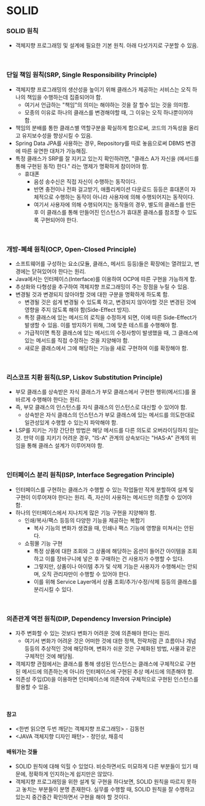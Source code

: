 # SOLID

### SOLID 원칙
* 객체지향 프로그래밍 및 설계에 필요한 기본 원칙. 아래 다섯가지로 구분할 수 있음.

<br>

### 단일 책임 원칙(SRP, Single Responsibility Principle)
* 객체지향 프로그래밍의 생산성을 높이기 위해 클래스가 제공하는 서비스는 오직 하나의 책임을 수행하는데 집중되어야 함.
  * 여기서 언급하는 "책임"의 의미는 해야하는 것을 잘 할수 있는 것을 의미함.
  * 모종의 이유로 하나의 클래스를 변경해야할 때, 그 이유는 오직 하나뿐이어야 함.
* 책임의 분배를 통한 클래스별 역할구분을 확실하게 함으로써, 코드의 가독성을 올리고 유지보수성을 향상시킬 수 있음.
* Spring Data JPA를 사용하는 경우, Repository를 따로 놓음으로써 DBMS 변경에 따른 유연한 대처가 가능해짐.
* 특정 클래스가 SRP를 잘 지키고 있는지 확인하려면, "클래스 A가 자신을 (메서드를 통해 구현된 동작) 한다." 라는 명제가 명확하게 참이어야 함.
  * 휴대폰
    * 음성 송수신은 직접 자신이 수행하는 동작이다.
    * 반면 충전이나 전화 걸고받기, 애플리케이션 다운로드 등등은 휴대폰이 자체적으로 수행하는 동작이 아니라 사용자에 의해 수행되어지는 동작이다.
    * 여기서 사용자에 의해 수행되어지는 동작들의 경우, 별도의 클래스를 만든 후 이 클래스를 통해 만들어진 인스턴스가 휴대폰 클래스를 참조할 수 있도록 구현되어야 한다.

<br>

### 개방-폐쇄 원칙(OCP, Open-Closed Principle)
* 소프트웨어를 구성하는 요소(모듈, 클래스, 메서드 등등)들은 확장에는 열려있고, 변경에는 닫혀있어야 한다는 원리.
* Java에서는 인터페이스(Interface)를 이용하여 OCP에 따른 구현을 가능하게 함.
* 추상화와 다형성을 추구하여 객체지향 프로그래밍이 주는 장점을 누릴 수 있음.
* 변경될 것과 변경되지 않아야할 것에 대한 구분을 명확하게 하도록 함.
  * 변경될 것은 쉽게 변경될 수 있도록 하고, 변경되지 않아야할 것은 변경된 것에 영향을 주지 않도록 해야 함(Side-Effect 방지).
  * 특정 클래스에 있는 메서드의 로직을 수정하게 되면, 이에 따른 Side-Effect가 발생할 수 있음. 이를 방지하기 위해, 그에 맞춘 테스트를 수행해야 함.
  * 가급적이면 특정 클래스에 있는 메서드의 수정사항이 발생했을 때, 그 클래스에 있는 메서드를 직접 수정하는 것을 지양해야 함.
  * 새로운 클래스에서 그에 해당하는 기능을 새로 구현하여 이를 확장해야 함.

<br>

### 리스코프 치환 원칙(LSP, Liskov Substitution Principle)
* 부모 클래스를 상속받은 자식 클래스가 부모 클래스에서 구현한 행위(메서드)를 올바르게 수행해야 한다는 원리.
* 즉, 부모 클래스의 인스턴스를 자식 클래스의 인스턴스로 대신할 수 있어야 함.
  * 상속받은 자식 클래스의 인스턴스가 부모 클래스에 있는 메서드를 의도한대로 일관성있게 수행할 수 있는지 파악해야 함.
* LSP를 지키는 가장 간단한 방법은 해당 메서드를 다른 의도로 오버라이딩하지 않는 것. 만약 이를 지키기 어려운 경우, "IS-A" 관계의 상속보다는 "HAS-A" 관계의 위임을 통해 클래스 설계가 이루어져야 함.

<br>

### 인터페이스 분리 원칙(ISP, Interface Segregation Principle)
* 인터페이스를 구현하는 클래스가 수행할 수 있는 작업들만 작게 분할하여 설계 및 구현이 이루어져야 한다는 원리. 즉, 자신이 사용하는 메서드만 의존할 수 있어야 함.
* 하나의 인터페이스에서 지나치게 많은 기능 구현을 지양해야 함.
  * 인쇄/복사/팩스 등등의 다양한 기능을 제공하는 복합기
    * 복사 기능의 변화가 생겼을 때, 인쇄나 팩스 기능에 영향을 미쳐서는 안된다.
  * 쇼핑몰 기능 구현
    * 특정 상품에 대한 조회와 그 상품에 해당하는 옵션이 들어간 아이템을 조회하고 이를 장바구니에 넣은 후 구매하는 건 사용자가 수행할 수 있다.
    * 그렇지만, 상품이나 아이템 추가 및 삭제 기능은 사용자가 수행해서는 안되며, 오직 관리자만이 수행할 수 있어야 한다.
    * 이를 위해 Service Layer에서 상품 조회/추가/수정/삭제 등등의 클래스를 분리시킬 수 있다.

<br>

### 의존관계 역전 원칙(DIP, Dependency Inversion Principle)
* 자주 변화할 수 있는 것보다 변화가 어려운 것에 의존해야 한다는 원리.
  * 여기서 변화가 어려운 것은 어떠한 것에 대한 정책, 전략처럼 큰 흐름이나 개념 등등의 추상적인 것에 해당하며, 변화가 쉬운 것은 구체화된 방법, 사물과 같은 구체적인 것에 해당됨.
* 객체지향 관점에서는 클래스를 통해 생성된 인스턴스는 클래스에 구체적으로 구현된 메서드에 의존하는게 아니라 인터페이스에 구현된 추상 메서드에 의존해야 함.
* 의존성 주입(DI)을 이용하면 인터페이스에 의존하여 구체적으로 구현된 인스턴스를 활용할 수 있음.

<br>

#### 참고
* <한번 읽으면 두번 깨닫는 객체지향 프로그래밍> - 김동헌
* <JAVA 객체지향 디자인 패턴> - 정인상, 채흥석

#### 배워가는 것들
* SOLID 원칙에 대해 익힐 수 있었다. 비슷하면서도 미묘하게 다른 부분들이 있기 때문에, 정확하게 인지하는게 쉽지만은 않았다.
* 객체지향 프로그래밍을 위한 설계 및 구현을 하다보면, SOLID 원칙을 따르지 못하고 놓치는 부분들이 분명 존재한다. 실무를 수행할 때, SOLID 원칙을 잘 수행하고 있는지 중간중간 확인하면서 구현을 해야 할 것이다.
